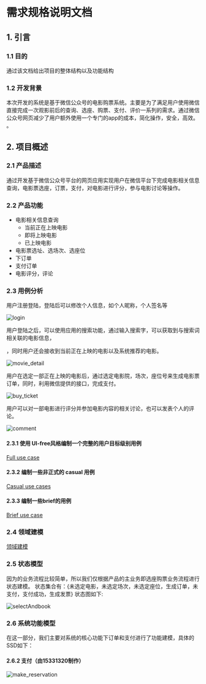 # 需求规格说明文档

## 1. 引言

### 1.1 目的

通过该文档给出项目的整体结构以及功能结构

### 1.2 开发背景

本次开发的系统是基于微信公众号的电影购票系统。主要是为了满足用户使用微信直接完成一次观影前后的查询、选座、购票、支付、评价一系列的需求。通过微信公众号网页减少了用户额外使用一个专门的app的成本，简化操作，安全，高效。
。

## 2. 项目概述

### 2.1 产品描述
通过开发基于微信公众号平台的网页应用实现用户在微信平台下完成电影相关信息查询，电影票选座，订票，支付，对电影进行评分，参与电影讨论等操作。

### 2.2 产品功能

* 电影相关信息查询
  * 当前正在上映电影
  * 即将上映电影
  * 已上映电影
* 电影票选址、选场次、选座位
* 下订单
* 支付订单
* 电影评分，评论

### 2.3 用例分析

用户注册登陆，登陆后可以修改个人信息，如个人昵称，个人签名等


![login](https://raw.githubusercontent.com/SYSU-BronzeTiki/Documents/master/image/login.png)

用户登陆之后，可以使用应用的搜索功能，通过输入搜索字，可以获取到与搜索词相关联的电影信息，

，同时用户还会接收到当前正在上映的电影以及系统推荐的电影。


![movie_detail](https://raw.githubusercontent.com/SYSU-BronzeTiki/Documents/master/image/movie_detail.png)

用户在选定一部正在上映的电影后，通过选定电影院，场次，座位号来生成电影票订单，同时，利用微信提供的接口，完成支付。

![buy_ticket](https://raw.githubusercontent.com/SYSU-BronzeTiki/Documents/master/image/buy_ticket.png)


用户可以对一部电影进行评分并参加电影内容的相关讨论，也可以发表个人的评论。

![comment](https://raw.githubusercontent.com/SYSU-BronzeTiki/Documents/master/image/comment.png)

#### 2.3.1 使用 UI-free风格编制一个完整的用户目标级别用例

[Full use case](https://github.com/SYSU-BronzeTiki/Documents/blob/master/doc/Use%20Cases/UC1(full).md)

#### 2.3.2 编制一些非正式的 casual 用例

[Casual use cases](https://github.com/SYSU-BronzeTiki/Documents/blob/master/doc/Use%20Cases/CasualUseCaseAndBriefUseCase.md)

#### 2.3.3 编制一些brief的用例

[Brief use case](https://github.com/SYSU-BronzeTiki/Documents/blob/master/doc/Requirement%20specification.md#231-%E4%BD%BF%E7%94%A8-ui-free%E9%A3%8E%E6%A0%BC%E7%BC%96%E5%88%B6%E4%B8%80%E4%B8%AA%E5%AE%8C%E6%95%B4%E7%9A%84%E7%94%A8%E6%88%B7%E7%9B%AE%E6%A0%87%E7%BA%A7%E5%88%AB%E7%94%A8%E4%BE%8B)



### 2.4 领域建模

[领域建模](https://github.com/SYSU-BronzeTiki/Documents/blob/master/doc/domain_model.md)

### 2.5 状态模型

因为的业务流程比较简单，所以我们仅根据产品的主业务即选座购票业务流程进行状态建模。
状态集合有：{未选定电影，未选定场次，未选定座位，生成订单，未支付，支付成功，生成发票}
状态图如下:

![selectAndbook](https://raw.githubusercontent.com/SYSU-BronzeTiki/Documents/master/image/state/selectAndbook.png)

### 2.6 系统功能模型
在这一部分，我们主要对系统的核心功能下订单和支付进行了功能建模，具体的SSD如下：



#### 2.6.2 支付（由15331320制作）

![make_reservation](https://raw.githubusercontent.com/SYSU-BronzeTiki/Documents/master/image/SSD/pay_sequence.png)
